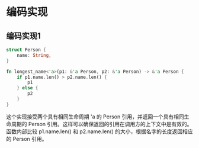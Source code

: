 # 编码实现



## 编码实现1

```rust
struct Person {
    name: String,
}

fn longest_name<'a>(p1: &'a Person, p2: &'a Person) -> &'a Person {
    if p1.name.len() > p2.name.len() {
        p1
    } else {
        p2
    }
}
```

这个实现接受两个具有相同生命周期 'a 的 Person 引用，并返回一个具有相同生命周期的 Person 引用。这样可以确保返回的引用在调用方的上下文中是有效的。函数内部比较 p1.name.len() 和 p2.name.len() 的大小，根据名字的长度返回相应的 Person 引用。